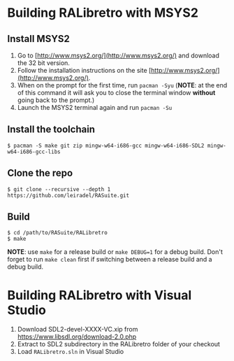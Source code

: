 # Building RALibretro with MSYS2

## Install MSYS2

1. Go to [http://www.msys2.org/](http://www.msys2.org/) and download the 32 bit version.
1. Follow the installation instructions on the site [http://www.msys2.org/](http://www.msys2.org/).
1. When on the prompt for the first time, run `pacman -Syu` (**NOTE**: at the end of this command it will ask you to close the terminal window **without** going back to the prompt.)
1. Launch the MSYS2 terminal again and run `pacman -Su`

## Install the toolchain

```
$ pacman -S make git zip mingw-w64-i686-gcc mingw-w64-i686-SDL2 mingw-w64-i686-gcc-libs
```

## Clone the repo

```
$ git clone --recursive --depth 1 https://github.com/leiradel/RASuite.git
```

## Build

```
$ cd /path/to/RASuite/RALibretro
$ make
```

**NOTE**: use `make` for a release build or `make DEBUG=1` for a debug build. Don't forget to run `make clean` first if switching between a release build and a debug build.

# Building RALibretro with Visual Studio

1. Download SDL2-devel-XXXX-VC.xip from https://www.libsdl.org/download-2.0.php
1. Extract to SDL2 subdirectory in the RALibretro folder of your checkout
1. Load `RALibretro.sln` in Visual Studio
